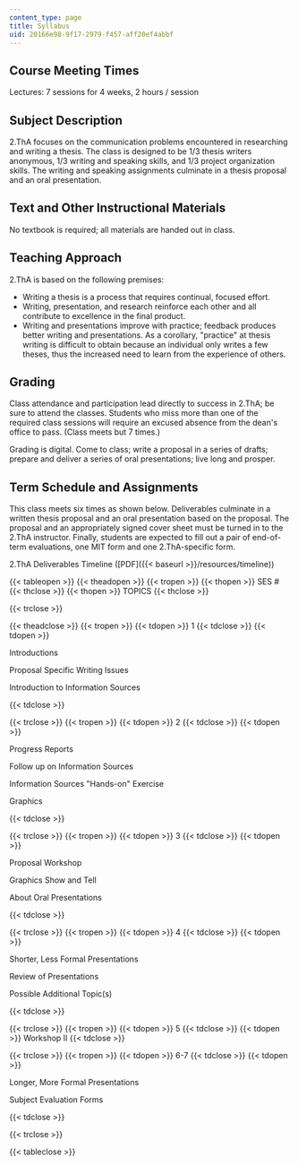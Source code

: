 ```yaml
---
content_type: page
title: Syllabus
uid: 20166e98-9f17-2979-f457-aff20ef4abbf
---
```


Course Meeting Times
--------------------

Lectures: 7 sessions for 4 weeks, 2 hours / session

Subject Description
-------------------

2.ThA focuses on the communication problems encountered in researching and writing a thesis. The class is designed to be 1/3 thesis writers anonymous, 1/3 writing and speaking skills, and 1/3 project organization skills. The writing and speaking assignments culminate in a thesis proposal and an oral presentation.

Text and Other Instructional Materials
--------------------------------------

No textbook is required; all materials are handed out in class.

Teaching Approach
-----------------

2.ThA is based on the following premises:

*   Writing a thesis is a process that requires continual, focused effort.
*   Writing, presentation, and research reinforce each other and all contribute to excellence in the final product.
*   Writing and presentations improve with practice; feedback produces better writing and presentations. As a corollary, "practice" at thesis writing is difficult to obtain because an individual only writes a few theses, thus the increased need to learn from the experience of others.

Grading
-------

Class attendance and participation lead directly to success in 2.ThA; be sure to attend the classes. Students who miss more than one of the required class sessions will require an excused absence from the dean's office to pass. (Class meets but 7 times.)

Grading is digital. Come to class; write a proposal in a series of drafts; prepare and deliver a series of oral presentations; live long and prosper.

Term Schedule and Assignments
-----------------------------

This class meets six times as shown below. Deliverables culminate in a written thesis proposal and an oral presentation based on the proposal. The proposal and an appropriately signed cover sheet must be turned in to the 2.ThA instructor. Finally, students are expected to fill out a pair of end-of-term evaluations, one MIT form and one 2.ThA-specific form.

2.ThA Deliverables Timeline ([PDF]({{< baseurl >}}/resources/timeline))

{{< tableopen >}}
{{< theadopen >}}
{{< tropen >}}
{{< thopen >}}
SES #
{{< thclose >}}
{{< thopen >}}
TOPICS
{{< thclose >}}

{{< trclose >}}

{{< theadclose >}}
{{< tropen >}}
{{< tdopen >}}
1
{{< tdclose >}}
{{< tdopen >}}


Introductions

Proposal Specific Writing Issues

Introduction to Information Sources


{{< tdclose >}}

{{< trclose >}}
{{< tropen >}}
{{< tdopen >}}
2
{{< tdclose >}}
{{< tdopen >}}


Progress Reports

Follow up on Information Sources

Information Sources "Hands-on" Exercise

Graphics


{{< tdclose >}}

{{< trclose >}}
{{< tropen >}}
{{< tdopen >}}
3
{{< tdclose >}}
{{< tdopen >}}


Proposal Workshop

Graphics Show and Tell

About Oral Presentations


{{< tdclose >}}

{{< trclose >}}
{{< tropen >}}
{{< tdopen >}}
4
{{< tdclose >}}
{{< tdopen >}}


Shorter, Less Formal Presentations

Review of Presentations

Possible Additional Topic(s)


{{< tdclose >}}

{{< trclose >}}
{{< tropen >}}
{{< tdopen >}}
5
{{< tdclose >}}
{{< tdopen >}}
Workshop II
{{< tdclose >}}

{{< trclose >}}
{{< tropen >}}
{{< tdopen >}}
6-7
{{< tdclose >}}
{{< tdopen >}}


Longer, More Formal Presentations

Subject Evaluation Forms


{{< tdclose >}}

{{< trclose >}}

{{< tableclose >}}
